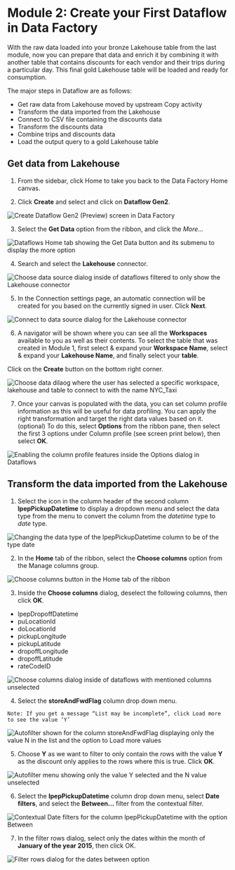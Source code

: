 # Module 2: Create your First Dataflow in Data Factory

With the raw data loaded into your bronze Lakehouse table from the last module, now you can prepare that data and enrich it by combining it with another table that contains discounts for each vendor and their trips during a particular day. This final gold Lakehouse table will be loaded and ready for consumption. 

The major steps in Dataflow are as follows:

* Get raw data from Lakehouse moved by upstream Copy activity
* Transform the data imported from the Lakehouse
* Connect to CSV file containing the discounts data
* Transform the discounts data
* Combine trips and discounts data 
* Load the output query to a gold Lakehouse table

## Get data from Lakehouse

1.	From the sidebar, click Home to take you back to the Data Factory Home canvas. 

2.	Click **Create** and select and click on **Dataflow Gen2**.

![Create Dataflow Gen2 (Preview) screen in Data Factory](media/module-2-create-dataflow.png)

3.	Select the **Get Data** option from the ribbon, and click the *More…*

![Dataflows Home tab showing the Get Data button and its submenu to display the more option](media/module-2-get-data-more.png)

4. Search and select the **Lakehouse** connector.

![Choose data source dialog inside of dataflows filtered to only show the Lakehouse connector](media/module-2-lakehouse-connector.png)

5. In the Connection settings page, an automatic connection will be created for you based on the currently signed in user. Click **Next**.

![Connect to data source dialog for the Lakehouse connector](media/module-2-connect-to-data-source-lakehouse.png)

6. A navigator will be shown where you can see all the **Workspaces** available to you as well as their contents. 
To select the table that was created in Module 1, first select & expand your **Workspace Name**, select & expand your **Lakehouse Name**, and finally select your **table**.  

Click on the **Create** button on the bottom right corner.

![Choose data dilaog where the user has selected a specific workspace, lakehouse and table to connect to with the name NYC_Taxi](media/module-2-choose-data-navigator.png)

7. Once your canvas is populated with the data, you can set column profile information as this  will be useful for data profiling.  You can apply the right transformation and target the right data values based on it. (optional) 
To do this, select **Options** from the ribbon pane, then select the first 3 options under Column profile (see screen print below), then select **OK**.

![Enabling the column profile features inside the Options dialog in Dataflows](media/module-2-column-profiling.png)

## Transform the data imported from the Lakehouse

1. Select the icon in the column header of the second column **lpepPickupDatetime** to display a dropdown menu and select the data type from the menu to convert the column from the *datetime* type to *date* type.

![Changing the data type of the lpepPickupDatetime column to be of the type date ](media/module-2-change-data-type-to-date.png)

2. In the **Home** tab of the ribbon, select the **Choose columns** option from the Manage columns group. 

![Choose columns button in the Home tab of the ribbon](media/module-2-choose-columns-button.png)

3. Inside the **Choose columns** dialog, deselect the following columns, then click **OK**.

* lpepDropoffDatetime
* puLocationId
* doLocationId
* pickupLongitude
* pickupLatitude
* dropoffLongitude
* dropoffLatitude
* rateCodeID

![Choose columns dialog inside of dataflows with mentioned columns unselected](media/module-2-choose-columns-dialog.png)

4. Select the **storeAndFwdFlag** column drop down menu. 

```Note: If you get a message “List may be incomplete”, click Load more to see the value ‘Y’```

![Autofilter shown for the column storeAndFwdFlag displaying only the value N in the list and the option to Load more values](media/module-2-autofilter.png)

5. Choose **Y** as we want to filter to only contain the rows with the value **Y** as   the discount only applies to the rows where this is true.  Click **OK**.

![Autofilter menu showing only the value Y selected and the N value unselected](media/module-2-autofilter-y.png)

6. Select the **lpepPickupDatetime** column drop down menu, select **Date filters**, and select the **Between…** filter from the contextual filter.

![Contextual Date filters for the column lpepPickupDatetime with the option Between](media/module-2-contextual-date-filters.png)

7. In the filter rows dialog, select only the dates within the month of **January of the year 2015**, then click OK.

![Filter rows dialog for the dates between option](media/module-2-filter-dialog-dates.png)

